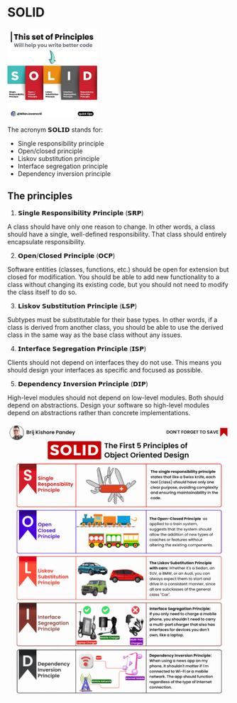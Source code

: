 # SOLID 
 <img src="image.png" width=40%>

The acronym 𝗦𝗢𝗟𝗜𝗗 stands for:

- Single responsibility principle
- Open/closed principle
- Liskov substitution principle
- Interface segregation principle
- Dependency inversion principle

## The principles

1. 𝗦𝗶𝗻𝗴𝗹𝗲 𝗥𝗲𝘀𝗽𝗼𝗻𝘀𝗶𝗯𝗶𝗹𝗶𝘁𝘆 𝗣𝗿𝗶𝗻𝗰𝗶𝗽𝗹𝗲 (𝗦𝗥𝗣)

A class should have only one reason to change. In other words, a class should have a single, well-defined responsibility. That class should entirely encapsulate responsibility.

2. 𝗢𝗽𝗲𝗻/𝗖𝗹𝗼𝘀𝗲𝗱 𝗣𝗿𝗶𝗻𝗰𝗶𝗽𝗹𝗲 (𝗢𝗖𝗣)

Software entities (classes, functions, etc.) should be open for extension but closed for modification. You should be able to add new functionality to a class without changing its existing code, but you should not need to modify the class itself to do so.

3. 𝗟𝗶𝘀𝗸𝗼𝘃 𝗦𝘂𝗯𝘀𝘁𝗶𝘁𝘂𝘁𝗶𝗼𝗻 𝗣𝗿𝗶𝗻𝗰𝗶𝗽𝗹𝗲 (𝗟𝗦𝗣)

Subtypes must be substitutable for their base types. In other words, if a class is derived from another class, you should be able to use the derived class in the same way as the base class without any issues.

4. 𝗜𝗻𝘁𝗲𝗿𝗳𝗮𝗰𝗲 𝗦𝗲𝗴𝗿𝗲𝗴𝗮𝘁𝗶𝗼𝗻 𝗣𝗿𝗶𝗻𝗰𝗶𝗽𝗹𝗲 (𝗜𝗦𝗣)

Clients should not depend on interfaces they do not use. This means you should design your interfaces as specific and focused as possible.

5. 𝗗𝗲𝗽𝗲𝗻𝗱𝗲𝗻𝗰𝘆 𝗜𝗻𝘃𝗲𝗿𝘀𝗶𝗼𝗻 𝗣𝗿𝗶𝗻𝗰𝗶𝗽𝗹𝗲 (𝗗𝗜𝗣)

High-level modules should not depend on low-level modules. Both should depend on abstractions. Design your software so high-level modules depend on abstractions rather than concrete implementations.

![](media/20240209085721.png)

